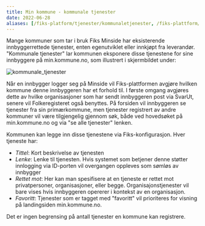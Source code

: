 ```yaml
---
title: Min kommune - kommunale tjenester
date: 2022-06-28
aliases: [/fiks-platform/tjenester/kommunaletjenester, /fiks-plattform/tjenester/kommunaletjenester, /fiks-plattform/tjenester/minside/kommunaletjenester/]
---
```


Mange kommuner som tar i bruk Fiks Minside har eksisterende innbyggerrettede tjenester, enten egenutviklet eller innkjøpt fra leverandør. "Kommunale tjenester" lar kommunen eksponere disse tjenestene for sine innbyggere på min.kommune.no, som illustrert i skjermbildet under:

![kommunale_tjenester](/images/kommunaletjenester.png "Kommunale tjenester")

Når en innbygger logger seg på Minside vil Fiks-plattformen avgjøre hvilken kommune denne innbyggeren har et forhold til. I første omgang avgjøres dette av hvilke organisasjoner som har sendt innbyggeren post via SvarUt, senere vil Folkeregisteret også benyttes. På forsiden vil innbyggeren se tjenester fra sin primærkommune, men tjenester registrert av andre kommuner vil være tilgjengelig gjennom søk, både ved hovedsøket på min.kommune.no og via "se alle tjenester" lenken. 

Kommunen kan legge inn disse tjenestene via Fiks-konfigurasjon. Hver tjeneste har:

* _Tittel_: Kort beskrivelse av tjenesten
* _Lenke_: Lenke til tjenesten. Hvis systemet som betjener denne støtter innlogging via ID-porten vil overgangen oppleves som sømløs av innbygger
* _Rettet mot_: Her kan man spesifisere at en tjeneste er rettet mot privatpersoner, organisasjoner, eller begge. Organisajonstjenester vil bare vises hvis innbyggeren opererer i kontekst av en organisasjon. 
* _Favoritt_: Tjenester som er tagget med "favoritt" vil prioriteres for visning på landingsiden min.kommune.no.

Det er ingen begrensing på antall tjenester en kommune kan registrere.
